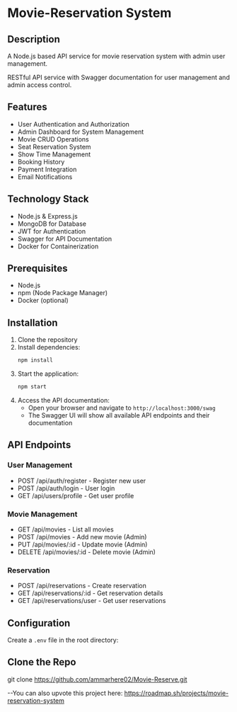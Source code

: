 # Movie-Reservation System
## Description
A Node.js based API service for movie reservation system with admin user management.


RESTful API service with Swagger documentation for user management and admin access control.

## Features

- User Authentication and Authorization
- Admin Dashboard for System Management
- Movie CRUD Operations
- Seat Reservation System
- Show Time Management
- Booking History
- Payment Integration
- Email Notifications

## Technology Stack

- Node.js & Express.js
- MongoDB for Database
- JWT for Authentication
- Swagger for API Documentation
- Docker for Containerization

## Prerequisites

- Node.js
- npm (Node Package Manager)
- Docker (optional)

## Installation

1. Clone the repository
2. Install dependencies:
   ```bash
   npm install
   ```
3. Start the application:
   ```bash
   npm start
   ```
4. Access the API documentation:
    - Open your browser and navigate to `http://localhost:3000/swag`
    - The Swagger UI will show all available API endpoints and their documentation

## API Endpoints

### User Management

- POST /api/auth/register - Register new user
- POST /api/auth/login - User login
- GET /api/users/profile - Get user profile

### Movie Management

- GET /api/movies - List all movies
- POST /api/movies - Add new movie (Admin)
- PUT /api/movies/:id - Update movie (Admin)
- DELETE /api/movies/:id - Delete movie (Admin)

### Reservation

- POST /api/reservations - Create reservation
- GET /api/reservations/:id - Get reservation details
- GET /api/reservations/user - Get user reservations

## Configuration

Create a `.env` file in the root directory:

## Clone the Repo
git clone https://github.com/ammarhere02/Movie-Reserve.git

--You can also upvote this project here:
https://roadmap.sh/projects/movie-reservation-system
